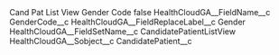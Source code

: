 <?xml version="1.0" encoding="UTF-8"?>
<CustomMetadata xmlns="http://soap.sforce.com/2006/04/metadata" xmlns:xsi="http://www.w3.org/2001/XMLSchema-instance" xmlns:xsd="http://www.w3.org/2001/XMLSchema">
    <label>Cand Pat List View Gender Code</label>
    <protected>false</protected>
    <values>
        <field>HealthCloudGA__FieldName__c</field>
        <value xsi:type="xsd:string">GenderCode__c</value>
    </values>
    <values>
        <field>HealthCloudGA__FieldReplaceLabel__c</field>
        <value xsi:type="xsd:string">Gender</value>
    </values>
    <values>
        <field>HealthCloudGA__FieldSetName__c</field>
        <value xsi:type="xsd:string">CandidatePatientListView</value>
    </values>
    <values>
        <field>HealthCloudGA__Sobject__c</field>
        <value xsi:type="xsd:string">CandidatePatient__c</value>
    </values>
</CustomMetadata>
